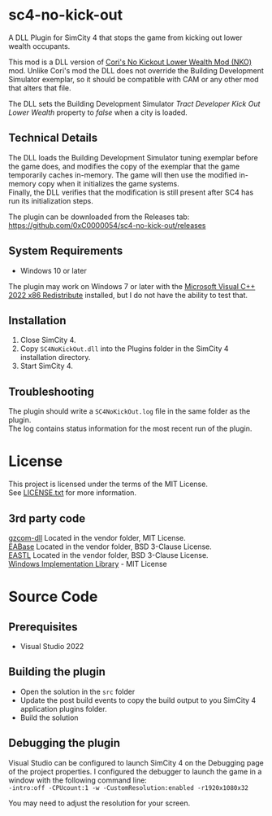 # sc4-no-kick-out

A DLL Plugin for SimCity 4 that stops the game from kicking out lower wealth occupants.   

This mod is a DLL version of [Cori's No Kickout Lower Wealth Mod (NKO)](https://community.simtropolis.com/files/file/34027-coris-no-kickout-lower-wealth-mod/) mod. 
Unlike Cori's mod the DLL does not override the Building Development Simulator exemplar, so it should be compatible with CAM or any other mod that alters that file.

The DLL sets the Building Development Simulator *Tract Developer Kick Out Lower Wealth* property to *false* when a city is loaded.

## Technical Details

The DLL loads the Building Development Simulator tuning exemplar before the game does, and modifies the
copy of the exemplar that the game temporarily caches in-memory.
The game will then use the modified in-memory copy when it initializes the game systems.   
Finally, the DLL verifies that the modification is still present after SC4 has run its initialization steps. 

The plugin can be downloaded from the Releases tab: https://github.com/0xC0000054/sc4-no-kick-out/releases

## System Requirements

* Windows 10 or later

The plugin may work on Windows 7 or later with the [Microsoft Visual C++ 2022 x86 Redistribute](https://aka.ms/vs/17/release/vc_redist.x86.exe) installed, but I do not have the ability to test that.

## Installation

1. Close SimCity 4.
2. Copy `SC4NoKickOut.dll` into the Plugins folder in the SimCity 4 installation directory.
3. Start SimCity 4.

## Troubleshooting

The plugin should write a `SC4NoKickOut.log` file in the same folder as the plugin.    
The log contains status information for the most recent run of the plugin.

# License

This project is licensed under the terms of the MIT License.    
See [LICENSE.txt](LICENSE.txt) for more information.

## 3rd party code

[gzcom-dll](https://github.com/nsgomez/gzcom-dll/tree/master) Located in the vendor folder, MIT License.    
[EABase](https://github.com/electronicarts/EABase) Located in the vendor folder, BSD 3-Clause License.    
[EASTL](https://github.com/electronicarts/EASTL) Located in the vendor folder, BSD 3-Clause License.    
[Windows Implementation Library](https://github.com/microsoft/wil) - MIT License    

# Source Code

## Prerequisites

* Visual Studio 2022

## Building the plugin

* Open the solution in the `src` folder
* Update the post build events to copy the build output to you SimCity 4 application plugins folder.
* Build the solution

## Debugging the plugin

Visual Studio can be configured to launch SimCity 4 on the Debugging page of the project properties.
I configured the debugger to launch the game in a window with the following command line:    
`-intro:off -CPUcount:1 -w -CustomResolution:enabled -r1920x1080x32`

You may need to adjust the resolution for your screen.
